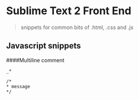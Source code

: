 # Sublime Text 2 Front End

> snippets for common bits of .html, .css and .js

## Javascript snippets

####Multiline comment   

``_*``


```
/*
* message
*/
```